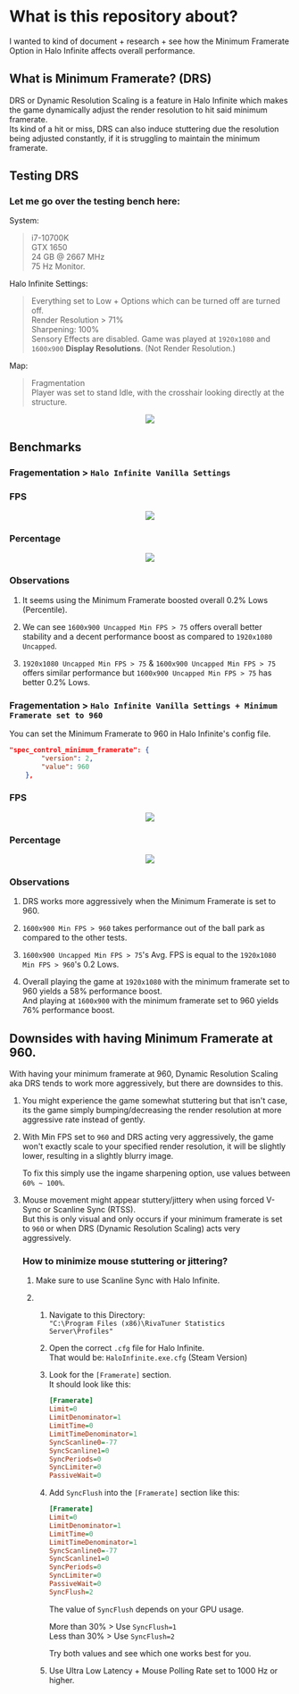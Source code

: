# What is this repository about?
I wanted to kind of document + research + see how the Minimum Framerate Option in Halo Infinite affects overall performance.

## What is Minimum Framerate? (DRS)
DRS or Dynamic Resolution Scaling is a feature in Halo Infinite which makes the game dynamically adjust the render resolution to hit said minimum framerate.          
Its kind of a hit or miss, DRS can also induce stuttering due the resolution being adjusted constantly, if it is struggling to maintain the minimum framerate.

## Testing DRS

### Let me go over the testing bench here:
System:
> i7-10700K       
> GTX 1650       
> 24 GB @ 2667 MHz      
> 75 Hz Monitor.

Halo Infinite Settings:
> Everything set to Low + Options which can be turned off are turned off.         
> Render Resolution > 71%   
> Sharpening: 100%         
> Sensory Effects are disabled.
> Game was played at `1920x1080` and `1600x900` **Display Resolutions**. (Not Render Resolution.)

Map:
> Fragmentation       
> Player was set to stand Idle, with the crosshair looking directly at the structure.       
<p align='center'><img src='images/Untitled.png'></p>

## Benchmarks

### Fragementation > `Halo Infinite Vanilla Settings`

### FPS
<p align='center'><img src='images/fragementation.png'></p>

### Percentage
<p align='center'><img src='images/fragementation percent.png'></p>

### Observations
1. It seems using the Minimum Framerate boosted overall 0.2% Lows (Percentile).    

2. We can see `1600x900 Uncapped Min FPS > 75` offers overall better stability and a decent performance boost as compared to `1920x1080 Uncapped`.

3. `1920x1080 Uncapped Min FPS > 75` & `1600x900 Uncapped Min FPS > 75` offers similar performance but `1600x900 Uncapped Min FPS > 75` has better 0.2% Lows.


### Fragementation > `Halo Infinite Vanilla Settings + Minimum Framerate set to 960`

You can set the Minimum Framerate to 960 in Halo Infinite's config file.
```json
"spec_control_minimum_framerate": {
        "version": 2,
        "value": 960
    },
```

### FPS
<p align='center'><img src='images/fragementation 960.png'></p>

### Percentage
<p align='center'><img src='images/fragementation 960 percent.png'></p>

### Observations
1. DRS works more aggressively when the Minimum Framerate is set to 960.

2. `1600x900 Min FPS > 960` takes performance out of the ball park as compared to the other tests.

3. `1600x900 Uncapped Min FPS > 75`'s Avg. FPS is equal to the `1920x1080 Min FPS > 960`'s 0.2 Lows.

4. Overall playing the game at `1920x1080` with the minimum framerate set to 960 yields a 58% performance boost.             
   And playing at `1600x900` with the minimum framerate set to 960 yields 76% performance boost.


## Downsides with having Minimum Framerate at 960.
With having your minimum framerate at 960, Dynamic Resolution Scaling aka DRS tends to work more aggressively, but there are downsides to this.

1. You might experience the game somewhat stuttering but that isn't case, its the game simply bumping/decreasing the render resolution at more aggressive rate instead of gently.

2. With Min FPS set to `960` and DRS acting very aggressively, the game won't exactly scale to your specified render resolution, it will be slightly lower, resulting in a slightly blurry image.

    To fix this simply use the ingame sharpening option, use values between `60% ~ 100%`. 

3. Mouse movement might appear stuttery/jittery when using forced V-Sync or Scanline Sync (RTSS).        
    But this is only visual and only occurs if your minimum framerate is set to `960` or when DRS (Dynamic Resolution Scaling) acts very aggressively.

    ### How to minimize mouse stuttering or jittering?
    
    1. Make sure to use Scanline Sync with Halo Infinite.
  
    2. 1. Navigate to this Directory:                  
        `"C:\Program Files (x86)\RivaTuner Statistics Server\Profiles"`    

        2. Open the correct `.cfg` file for Halo Infinite.       
            That would be:  `HaloInfinite.exe.cfg`  (Steam Version)        

        3. Look for the `[Framerate]` section.       
            It should look like this:         
            ```ini
            [Framerate]
            Limit=0
            LimitDenominator=1
            LimitTime=0
            LimitTimeDenominator=1
            SyncScanline0=-77
            SyncScanline1=0
            SyncPeriods=0
            SyncLimiter=0
            PassiveWait=0
            ```
        4. Add `SyncFlush` into the `[Framerate]` section like this:         
            ```ini
            [Framerate]
            Limit=0
            LimitDenominator=1
            LimitTime=0
            LimitTimeDenominator=1
            SyncScanline0=-77
            SyncScanline1=0
            SyncPeriods=0
            SyncLimiter=0
            PassiveWait=0
            SyncFlush=2
            ```
           The value of `SyncFlush` depends on your GPU usage.             

           More than 30% > Use `SyncFlush=1`    
           Less than 30% > Use `SyncFlush=2`        

           Try both values and see which one works best for you.

        3. Use Ultra Low Latency + Mouse Polling Rate set to 1000 Hz or higher.